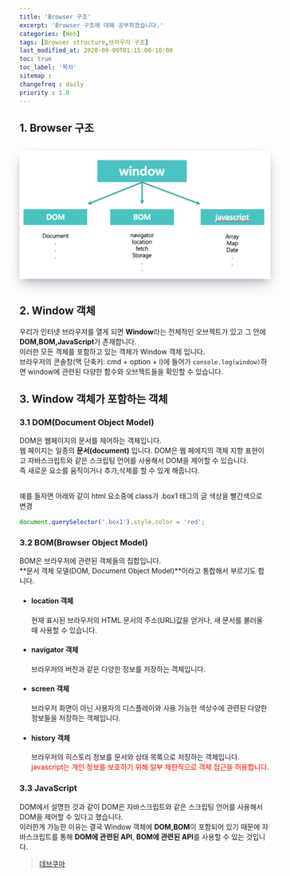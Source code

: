 ```yaml
---
title: 'Browser 구조'
excerpt: 'Browser 구조에 대해 공부하겠습니다.'
categories: [Web]
tags: [Browser structure,브라우저 구조]
last_modified_at: 2020-09-09T01:15:00-16:00
toc: true
toc_label: '목차'
sitemap :
changefreq : daily
priority : 1.0
---
```


## 1. Browser 구조

<img src='/assets/images/browserStructure.png' alt='profile' style="width:600px; margin-top:15px; margin-bottom:15px; box-shadow: rgba(50, 50, 93, 0.25) 0px 13px 27px -5px, rgba(0, 0, 0, 0.3) 0px 8px 16px -8px, rgba(0, 0, 0, 0.024) 0px -6px 16px -6px;"/>
<br>

## 2. Window 객체

우리가 인터넷 브라우저를 열게 되면 **Window**라는 전체적인 오브젝트가 있고 그 안에 **DOM,BOM,JavaScript**가 존재합니다.<br>
이러한 모든 객체를 포함하고 있는 객체가 Window 객체 입니다.<br>
브라우저의 콘솔창(맥 단축키: cmd + option + i)에 들어가 `console.log(window)`하면 window에 관련된 다양한 함수와 오브젝트들을 확인할 수 있습니다.

## 3. Window 객체가 포함하는 객체

### 3.1 DOM(Document Object Model)

DOM은 웹페이지의 문서를 제어하는 객체입니다. <br>
웹 페이지는 일종의 **문서(document)** 입니다. DOM은 웹 페에지의 객체 지향 표현이고 자바스크립트와 같은 스크립팅 언어를 사용해서 DOM을 제어할 수 있습니다.<br>
즉 새로운 요소를 움직이거나 추가,삭제를 할 수 있게 해줍니다.

<br>
예를 들자면 아래와 같이 html 요소중에 class가 .box1 태그의 글 색상을 빨간색으로 변경

```js
document.querySelector('.box1').style.color = 'red';
```

### 3.2 BOM(Browser Object Model)

BOM은 브라우저에 관련된 객체들의 집합입니다.<br>
**문서 객체 모델(DOM, Document Object Model)**이라고 통합해서 부르기도 합니다.

- #### location 객체
  현재 표시된 브라우저의 HTML 문서의 주소(URL)값을 얻거나, 새 문서를 불러올 때 사용할 수 있습니다.<br>
- #### navigator 객체
  브라우저의 버전과 같은 다양한 정보를 저장하는 객체입니다.
- #### screen 객체
  브라우저 화면이 아닌 사용자의 디스플레이와 사용 가능한 색상수에 관련된 다양한 정보들을 저장하는 객체입니다.
- #### history 객체
  브라우저의 히스토리 정보를 문서와 상태 목록으로 저장하는 객체입니다. <br>
  <span style="color:red">javascript는 개인 정보를 보호하기 위해 일부 제한적으로 객체 접근을 허용합니다.</span>

### 3.3 JavaScript

DOM에서 설명한 것과 같이 DOM은 자바스크립트와 같은 스크립팅 언어를 사용해서 DOM을 제어할 수 있다고 했습니다. <br>
이러한게 가능한 이유는 결국 Window 객체에 **DOM,BOM**이 포함되어 있기 때문에 자바스크립트를 통해 **DOM에 관련된 API**, **BOM에 관련된 API**를 사용할 수 있는 것입니다.

> [데브쿠마](http://www.devkuma.com/books/pages/192)
